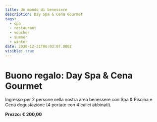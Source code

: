 ```yaml
---
title: Un mondo di benessere
description: Day Spa & Cena Gourmet
tags:
  - spa
  - restaurant
  - voucher
  - summer
  - winter
date: 2030-12-31T06:03:07.000Z
visible: true
---
```

# Buono regalo: Day Spa & Cena Gourmet

Ingresso per 2 persone nella nostra area benessere con Spa & Piscina e Cena degustazione (4 portate con 4 calici abbinati).

**Prezzo: € 200,00**
